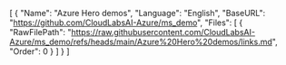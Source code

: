 [
  {
    "Name": "Azure Hero demos",
    "Language": "English",
    "BaseURL": "https://github.com/CloudLabsAI-Azure/ms_demo",
    "Files": [
      {
        "RawFilePath": "https://raw.githubusercontent.com/CloudLabsAI-Azure/ms_demo/refs/heads/main/Azure%20Hero%20demos/links.md",
        "Order": 0
      }
    ]
  }
]
